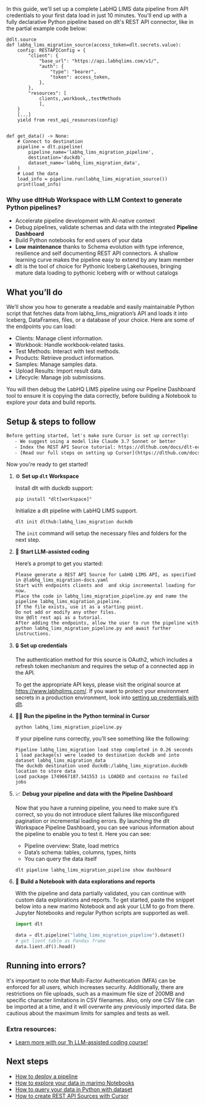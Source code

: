 In this guide, we'll set up a complete LabHQ LIMS data pipeline from API credentials to your first data load in just 10 minutes. You'll end up with a fully declarative Python pipeline based on dlt's REST API connector, like in the partial example code below:

```python-outcome
@dlt.source
def labhq_lims_migration_source(access_token=dlt.secrets.value):
    config: RESTAPIConfig = {
        "client": {
            "base_url": "https://api.labhqlims.com/v1/",
            "auth": {
                "type": "bearer",
                "token": access_token,
            },
        },
        "resources": [
            clients,,workbook,,testMethods
            ],
    }
    [...]
    yield from rest_api_resources(config)


def get_data() -> None:
    # Connect to destination
    pipeline = dlt.pipeline(
        pipeline_name='labhq_lims_migration_pipeline',
        destination='duckdb',
        dataset_name='labhq_lims_migration_data', 
    )
    # Load the data
    load_info = pipeline.run(labhq_lims_migration_source())
    print(load_info) 
```

### Why use dltHub Workspace with LLM Context to generate Python pipelines?

- Accelerate pipeline development with AI-native context
- Debug pipelines, validate schemas and data with the integrated **Pipeline Dashboard**
- Build Python notebooks for end users of your data
- **Low maintenance** thanks to Schema evolution with type inference, resilience and self documenting REST API connectors. A shallow learning curve makes the pipeline easy to extend by any team member
- dlt is the tool of choice for Pythonic Iceberg Lakehouses, bringing mature data loading to pythonic Iceberg with or without catalogs

## What you’ll do

We’ll show you how to generate a readable and easily maintainable Python script that fetches data from labhq_lims_migration’s API and loads it into Iceberg, DataFrames, files, or a database of your choice. Here are some of the endpoints you can load:

- Clients: Manage client information.
- Workbook: Handle workbook-related tasks.
- Test Methods: Interact with test methods.
- Products: Retrieve product information.
- Samples: Manage samples data.
- Upload Results: Import result data.
- Lifecycle: Manage job submissions.

You will then debug the LabHQ LIMS pipeline using our Pipeline Dashboard tool to ensure it is copying the data correctly, before building a Notebook to explore your data and build reports.

## Setup & steps to follow

```default
Before getting started, let's make sure Cursor is set up correctly:
   - We suggest using a model like Claude 3.7 Sonnet or better
   - Index the REST API Source tutorial: https://dlthub.com/docs/dlt-ecosystem/verified-sources/rest_api/ and add it to context as **@dlt rest api**
   - [Read our full steps on setting up Cursor](https://dlthub.com/docs/dlt-ecosystem/llm-tooling/cursor-restapi#23-configuring-cursor-with-documentation)
```

Now you're ready to get started!

1. ⚙️ **Set up `dlt` Workspace**
    
    Install dlt with duckdb support:
    ```shell
    pip install "dlt[workspace]"
    ```

    Initialize a dlt pipeline with LabHQ LIMS support.
    ```shell
    dlt init dlthub:labhq_lims_migration duckdb
    ```

    The `init` command will setup the necessary files and folders for the next step.
    
2. 🤠 **Start LLM-assisted coding**
    
    Here’s a prompt to get you started:
    
    ```prompt
    Please generate a REST API Source for LabHQ LIMS API, as specified in @labhq_lims_migration-docs.yaml 
    Start with endpoints clients and  and skip incremental loading for now. 
    Place the code in labhq_lims_migration_pipeline.py and name the pipeline labhq_lims_migration_pipeline. 
    If the file exists, use it as a starting point. 
    Do not add or modify any other files. 
    Use @dlt rest api as a tutorial. 
    After adding the endpoints, allow the user to run the pipeline with python labhq_lims_migration_pipeline.py and await further instructions.
    ```

    
3. 🔒 **Set up credentials** 
    
    The authentication method for this source is OAuth2, which includes a refresh token mechanism and requires the setup of a connected app in the API.
    
    To get the appropriate API keys, please visit the original source at https://www.labhqlims.com/.
    If you want to protect your environment secrets in a production environment, look into [setting up credentials with dlt](https://dlthub.com/docs/walkthroughs/add_credentials).
    
4. 🏃‍♀️ **Run the pipeline in the Python terminal in Cursor**
    
    ```shell
    python labhq_lims_migration_pipeline.py
    ```
    
    If your pipeline runs correctly, you’ll see something like the following:
    
    ```shell
    Pipeline labhq_lims_migration load step completed in 0.26 seconds
    1 load package(s) were loaded to destination duckdb and into dataset labhq_lims_migration_data
    The duckdb destination used duckdb:/labhq_lims_migration.duckdb location to store data
    Load package 1749667187.541553 is LOADED and contains no failed jobs
    ```
    
5. 📈 **Debug your pipeline and data with the Pipeline Dashboard**

    Now that you have a running pipeline, you need to make sure it’s correct, so you do not introduce silent failures like misconfigured pagination or incremental loading errors. By launching the dlt Workspace Pipeline Dashboard, you can see various information about the pipeline to enable you to test it. Here you can see:
    - Pipeline overview: State, load metrics
    - Data’s schema: tables, columns, types, hints
    - You can query the data itself
    
    ```shell
    dlt pipeline labhq_lims_migration_pipeline show dashboard
    ```
    
6. 🐍 **Build a Notebook with data explorations and reports**

    With the pipeline and data partially validated, you can continue with custom data explorations and reports. To get started, paste the snippet below into a new marimo Notebook and ask your LLM to go from there. Jupyter Notebooks and regular Python scripts are supported as well.

    
    ```python
    import dlt

   data = dlt.pipeline("labhq_lims_migration_pipeline").dataset()
   # get lient table as Pandas frame
   data.lient.df().head()
    ```

## Running into errors?

It's important to note that Multi-Factor Authentication (MFA) can be enforced for all users, which increases security. Additionally, there are restrictions on file uploads, such as a maximum file size of 200MB and specific character limitations in CSV filenames. Also, only one CSV file can be imported at a time, and it will overwrite any previously imported data. Be cautious about the maximum limits for samples and tests as well.

### Extra resources:

- [Learn more with our 1h LLM-assisted coding course!](https://www.youtube.com/watch?v=GGid70rnJuM)

## Next steps

- [How to deploy a pipeline](https://dlthub.com/docs/walkthroughs/deploy-a-pipeline)
- [How to explore your data in marimo Notebooks](https://dlthub.com/docs/general-usage/dataset-access/marimo)
- [How to query your data in Python with dataset](https://dlthub.com/docs/general-usage/dataset-access/dataset)
- [How to create REST API Sources with Cursor](https://dlthub.com/docs/dlt-ecosystem/llm-tooling/cursor-restapi)
